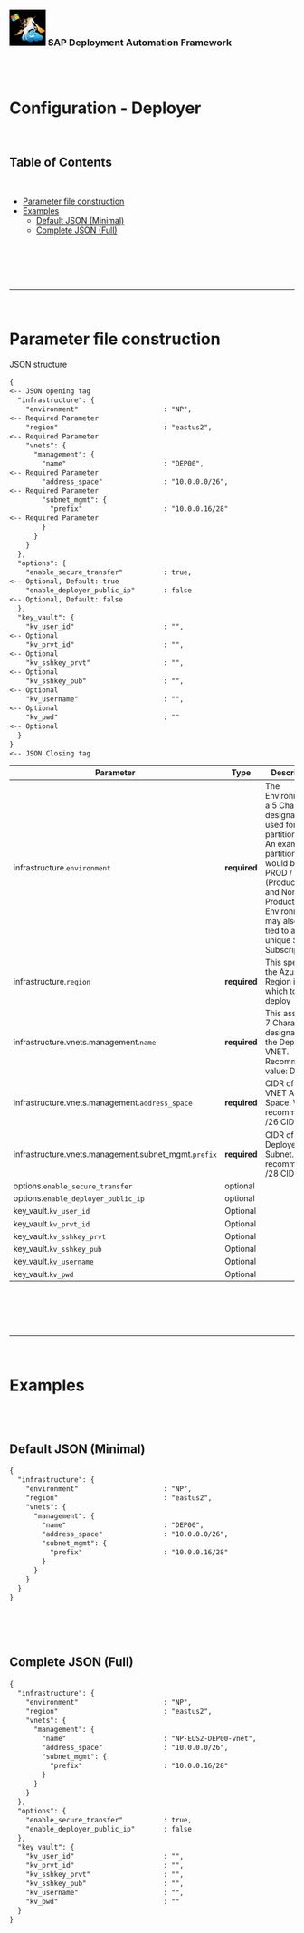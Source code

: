 <!-- TODO: 
Remove files and maintain here in documentation
deploy/terraform/bootstrap/sap_deployer/deployer_full.json
deploy/terraform/bootstrap/sap_deployer/deployer.json
deploy/terraform/run/sap_deployer/deployer_full.json
deploy/terraform/run/sap_deployer/deployer.json
-->
### <img src="../../../../../assets/images/UnicornSAPBlack256x256.png" width="64px"> SAP Deployment Automation Framework <!-- omit in toc -->
<br/><br/>

# Configuration - Deployer <!-- omit in toc -->

<br/>

## Table of Contents
<br/>

- [Parameter file construction](#parameter-file-construction)
- [Examples](#examples)
  - [Default JSON (Minimal)](#default-json-minimal)
  - [Complete JSON (Full)](#complete-json-full)


<br/><br/><br/><br/>

---
<br/>

# Parameter file construction

JSON structure

```
{                                                                                 <-- JSON opening tag
  "infrastructure": {
    "environment"                     : "NP",                                     <-- Required Parameter
    "region"                          : "eastus2",                                <-- Required Parameter
    "vnets": {
      "management": {
        "name"                        : "DEP00",                                  <-- Required Parameter
        "address_space"               : "10.0.0.0/26",                            <-- Required Parameter
        "subnet_mgmt": {
          "prefix"                    : "10.0.0.16/28"                            <-- Required Parameter
        }
      }
    }
  },
  "options": {
    "enable_secure_transfer"          : true,                                     <-- Optional, Default: true
    "enable_deployer_public_ip"       : false                                     <-- Optional, Default: false
  },
  "key_vault": {
    "kv_user_id"                      : "",                                       <-- Optional
    "kv_prvt_id"                      : "",                                       <-- Optional
    "kv_sshkey_prvt"                  : "",                                       <-- Optional
    "kv_sshkey_pub"                   : "",                                       <-- Optional
    "kv_username"                     : "",                                       <-- Optional
    "kv_pwd"                          : ""                                        <-- Optional
  }
}                                                                                 <-- JSON Closing tag
```

| Parameter | Type | Description |
| --------- | ---- | ----------- |
| infrastructure.`environment`                          | **required**  | The Environment is a 5 Character designator used for partitioning. An example of partitioning would be, PROD / NP (Production and Non-Production). Environments may also be tied to a unique SPN or Subscription |
| infrastructure.`region`                               | **required**  | This specifies the Azure Region in which to deploy |
| infrastructure.vnets.management.`name`                | **required**  | This assigns a 7 Character designator for the Deployer VNET. Recommended value: DEP00 |
| infrastructure.vnets.management.`address_space`       | **required**  | CIDR of the VNET Address Space. We recommend a /26 CIDR. |
| infrastructure.vnets.management.subnet_mgmt.`prefix`  | **required**  | CIDR of the Deployer Subnet. We recommend a /28 CIDR. |
| options.`enable_secure_transfer`                      | optional      | | <!-- TODO: Yunzi -->
| options.`enable_deployer_public_ip`                   | optional      | | <!-- TODO: Yunzi -->
| key_vault.`kv_user_id`                                | Optional      | | <!-- TODO: Yunzi -->
| key_vault.`kv_prvt_id`                                | Optional      | | <!-- TODO: Yunzi -->
| key_vault.`kv_sshkey_prvt`                            | Optional      | | <!-- TODO: Yunzi -->
| key_vault.`kv_sshkey_pub`                             | Optional      | | <!-- TODO: Yunzi -->
| key_vault.`kv_username`                               | Optional      | | <!-- TODO: Yunzi -->
| key_vault.`kv_pwd`                                    | Optional      | | <!-- TODO: Yunzi -->


<br/><br/><br/><br/>

---

<br/>

# Examples
<br/><br/>
## Default JSON (Minimal)

```
{
  "infrastructure": {
    "environment"                     : "NP",
    "region"                          : "eastus2",
    "vnets": {
      "management": {
        "name"                        : "DEP00",
        "address_space"               : "10.0.0.0/26",
        "subnet_mgmt": {
          "prefix"                    : "10.0.0.16/28"
        }
      }
    }
  }
}
```

<br/><br/><br/>

## Complete JSON (Full)

```
{
  "infrastructure": {
    "environment"                     : "NP",
    "region"                          : "eastus2",
    "vnets": {
      "management": {
        "name"                        : "NP-EUS2-DEP00-vnet",
        "address_space"               : "10.0.0.0/26",
        "subnet_mgmt": {
          "prefix"                    : "10.0.0.16/28"
        }
      }
    }
  },
  "options": {
    "enable_secure_transfer"          : true,
    "enable_deployer_public_ip"       : false
  },
  "key_vault": {
    "kv_user_id"                      : "",
    "kv_prvt_id"                      : "",
    "kv_sshkey_prvt"                  : "",
    "kv_sshkey_pub"                   : "",
    "kv_username"                     : "",
    "kv_pwd"                          : ""
  }
}
```




